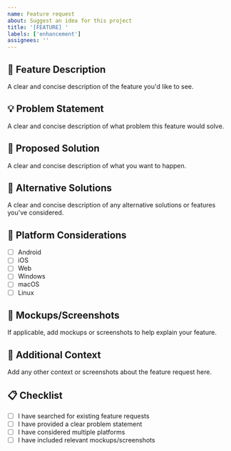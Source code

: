 ```yaml
---
name: Feature request
about: Suggest an idea for this project
title: '[FEATURE] '
labels: ['enhancement']
assignees: ''
---
```


## 🚀 Feature Description
A clear and concise description of the feature you'd like to see.

## 💡 Problem Statement
A clear and concise description of what problem this feature would solve.

## 🎯 Proposed Solution
A clear and concise description of what you want to happen.

## 🔄 Alternative Solutions
A clear and concise description of any alternative solutions or features you've considered.

## 📱 Platform Considerations
- [ ] Android
- [ ] iOS
- [ ] Web
- [ ] Windows
- [ ] macOS
- [ ] Linux

## 📸 Mockups/Screenshots
If applicable, add mockups or screenshots to help explain your feature.

## 🔧 Additional Context
Add any other context or screenshots about the feature request here.

## 📋 Checklist
- [ ] I have searched for existing feature requests
- [ ] I have provided a clear problem statement
- [ ] I have considered multiple platforms
- [ ] I have included relevant mockups/screenshots 